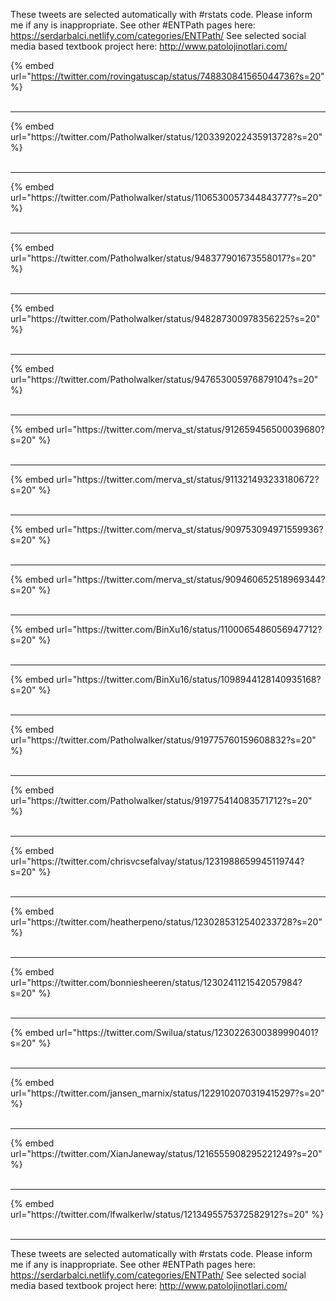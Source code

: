 

These tweets are selected automatically with #rstats code. Please inform me if any is inappropriate.
See other #ENTPath pages here: https://serdarbalci.netlify.com/categories/ENTPath/ 
See selected social media based textbook project here: http://www.patolojinotlari.com/

{% embed url="https://twitter.com/rovingatuscap/status/748830841565044736?s=20" %}<br>
<br>
<hr>
{% embed url="https://twitter.com/Patholwalker/status/1203392022435913728?s=20" %}<br>
<br>
<hr>
{% embed url="https://twitter.com/Patholwalker/status/1106530057344843777?s=20" %}<br>
<br>
<hr>
{% embed url="https://twitter.com/Patholwalker/status/948377901673558017?s=20" %}<br>
<br>
<hr>
{% embed url="https://twitter.com/Patholwalker/status/948287300978356225?s=20" %}<br>
<br>
<hr>
{% embed url="https://twitter.com/Patholwalker/status/947653005976879104?s=20" %}<br>
<br>
<hr>
{% embed url="https://twitter.com/merva_st/status/912659456500039680?s=20" %}<br>
<br>
<hr>
{% embed url="https://twitter.com/merva_st/status/911321493233180672?s=20" %}<br>
<br>
<hr>
{% embed url="https://twitter.com/merva_st/status/909753094971559936?s=20" %}<br>
<br>
<hr>
{% embed url="https://twitter.com/merva_st/status/909460652518969344?s=20" %}<br>
<br>
<hr>
{% embed url="https://twitter.com/BinXu16/status/1100065486056947712?s=20" %}<br>
<br>
<hr>
{% embed url="https://twitter.com/BinXu16/status/1098944128140935168?s=20" %}<br>
<br>
<hr>
{% embed url="https://twitter.com/Patholwalker/status/919775760159608832?s=20" %}<br>
<br>
<hr>
{% embed url="https://twitter.com/Patholwalker/status/919775414083571712?s=20" %}<br>
<br>
<hr>
{% embed url="https://twitter.com/chrisvcsefalvay/status/1231988659945119744?s=20" %}<br>
<br>
<hr>
{% embed url="https://twitter.com/heatherpeno/status/1230285312540233728?s=20" %}<br>
<br>
<hr>
{% embed url="https://twitter.com/bonniesheeren/status/1230241121542057984?s=20" %}<br>
<br>
<hr>
{% embed url="https://twitter.com/Swilua/status/1230226300389990401?s=20" %}<br>
<br>
<hr>
{% embed url="https://twitter.com/jansen_marnix/status/1229102070319415297?s=20" %}<br>
<br>
<hr>
{% embed url="https://twitter.com/XianJaneway/status/1216555908295221249?s=20" %}<br>
<br>
<hr>
{% embed url="https://twitter.com/lfwalkerlw/status/1213495575372582912?s=20" %}<br>
<br>
<hr>


These tweets are selected automatically with #rstats code. Please inform me if any is inappropriate.
See other #ENTPath pages here: https://serdarbalci.netlify.com/categories/ENTPath/ 
See selected social media based textbook project here: http://www.patolojinotlari.com/
